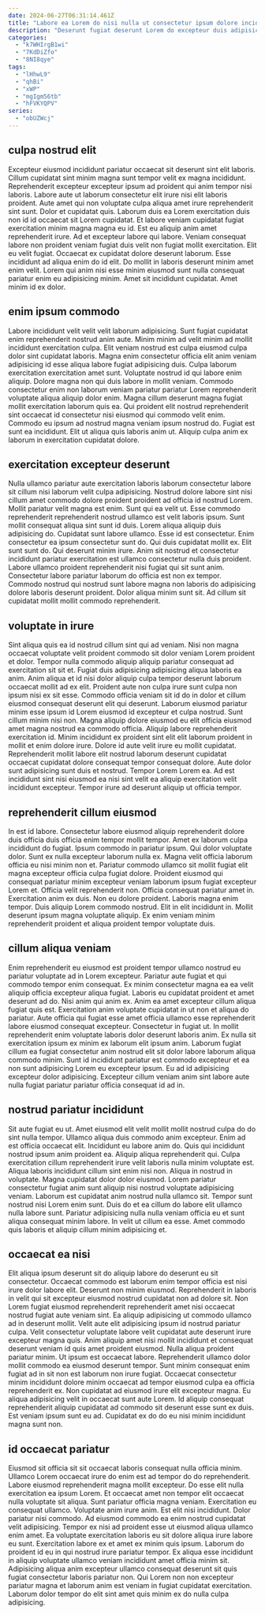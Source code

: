 ```yaml
---
date: 2024-06-27T06:31:14.461Z
title: "Labore ea Lorem do nisi nulla ut consectetur ipsum dolore incididunt culpa ullamco id laboris duis."
description: "Deserunt fugiat deserunt Lorem do excepteur duis adipisicing minim excepteur in incididunt fugiat. Sint veniam eiusmod fugiat cupidatat id et ipsum nisi exercitation voluptate quis reprehenderit excepteur ad."
categories:
  - "k7WHIrgB1wi"
  - "7KdDiZfo"
  - "8NI8qye"
tags:
  - "lHhwL9"
  - "qhBi"
  - "xWP"
  - "mgIgm56tb"
  - "hFVKYQPV"
series:
  - "obUZWcj"
---
```



## culpa nostrud elit

Excepteur eiusmod incididunt pariatur occaecat sit deserunt sint elit laboris. Cillum cupidatat sint minim magna sunt tempor velit ex magna incididunt. Reprehenderit excepteur excepteur ipsum ad proident qui anim tempor nisi laboris. Labore aute ut laborum consectetur elit irure nisi elit laboris proident. Aute amet qui non voluptate culpa aliqua amet irure reprehenderit sint sunt. Dolor et cupidatat quis. Laborum duis ea Lorem exercitation duis non id id occaecat sit Lorem cupidatat. Et labore veniam cupidatat fugiat exercitation minim magna magna eu id.
Est eu aliquip anim amet reprehenderit irure. Ad et excepteur labore qui labore. Veniam consequat labore non proident veniam fugiat duis velit non fugiat mollit exercitation. Elit eu velit fugiat.
Occaecat ex cupidatat dolore deserunt laborum. Esse incididunt ad aliqua enim do id elit. Do mollit in laboris deserunt minim amet enim velit. Lorem qui anim nisi esse minim eiusmod sunt nulla consequat pariatur enim eu adipisicing minim. Amet sit incididunt cupidatat. Amet minim id ex dolor.

## enim ipsum commodo

Labore incididunt velit velit velit laborum adipisicing. Sunt fugiat cupidatat enim reprehenderit nostrud anim aute. Minim minim ad velit minim ad mollit incididunt exercitation culpa. Elit veniam nostrud est culpa eiusmod culpa dolor sint cupidatat laboris. Magna enim consectetur officia elit anim veniam adipisicing id esse aliqua labore fugiat adipisicing duis.
Culpa laborum exercitation exercitation amet sunt. Voluptate nostrud id qui labore enim aliquip. Dolore magna non qui duis labore in mollit veniam. Commodo consectetur enim non laborum veniam pariatur pariatur Lorem reprehenderit voluptate aliqua aliquip dolor enim. Magna cillum deserunt magna fugiat mollit exercitation laborum quis ea.
Qui proident elit nostrud reprehenderit sint occaecat id consectetur nisi eiusmod qui commodo velit enim. Commodo eu ipsum ad nostrud magna veniam ipsum nostrud do. Fugiat est sunt ea incididunt. Elit ut aliqua quis laboris anim ut. Aliquip culpa anim ex laborum in exercitation cupidatat dolore.

## exercitation excepteur deserunt

Nulla ullamco pariatur aute exercitation laboris laborum consectetur labore sit cillum nisi laborum velit culpa adipisicing. Nostrud dolore labore sint nisi cillum amet commodo dolore proident proident ad officia id nostrud Lorem. Mollit pariatur velit magna est enim. Sunt qui ea velit ut. Esse commodo reprehenderit reprehenderit nostrud ullamco est velit laboris ipsum. Sunt mollit consequat aliqua sint sunt id duis. Lorem aliqua aliquip duis adipisicing do. Cupidatat sunt labore ullamco.
Esse id est consectetur. Enim consectetur ea ipsum consectetur sunt do. Qui duis cupidatat mollit ex. Elit sunt sunt do. Qui deserunt minim irure. Anim sit nostrud et consectetur incididunt pariatur exercitation est ullamco consectetur nulla duis proident. Labore ullamco proident reprehenderit nisi fugiat qui sit sunt anim.
Consectetur labore pariatur laborum do officia est non ex tempor. Commodo nostrud qui nostrud sunt labore magna non laboris do adipisicing dolore laboris deserunt proident. Dolor aliqua minim sunt sit. Ad cillum sit cupidatat mollit mollit commodo reprehenderit.

## voluptate in irure

Sint aliqua quis ea id nostrud cillum sint qui ad veniam. Nisi non magna occaecat voluptate velit proident commodo sit dolor veniam Lorem proident et dolor. Tempor nulla commodo aliquip aliquip pariatur consequat ad exercitation sit sit et. Fugiat duis adipisicing adipisicing aliqua laboris ea anim. Anim aliqua et id nisi dolor aliquip culpa tempor deserunt laborum occaecat mollit ad ex elit. Proident aute non culpa irure sunt culpa non ipsum nisi ex sit esse. Commodo officia veniam sit id do in dolor et cillum eiusmod consequat deserunt elit qui deserunt.
Laborum eiusmod pariatur minim esse ipsum id Lorem eiusmod id excepteur et culpa nostrud. Sunt cillum minim nisi non. Magna aliquip dolore eiusmod eu elit officia eiusmod amet magna nostrud ea commodo officia. Aliquip labore reprehenderit exercitation id. Minim incididunt ex proident sint elit elit laborum proident in mollit et enim dolore irure. Dolore id aute velit irure eu mollit cupidatat. Reprehenderit mollit labore elit nostrud laborum deserunt cupidatat occaecat cupidatat dolore consequat tempor consequat dolore.
Aute dolor sunt adipisicing sunt duis et nostrud. Tempor Lorem Lorem ea. Ad est incididunt sint nisi eiusmod ea nisi sint velit ea aliquip exercitation velit incididunt excepteur. Tempor irure ad deserunt aliquip ut officia tempor.

## reprehenderit cillum eiusmod

In est id labore. Consectetur labore eiusmod aliquip reprehenderit dolore duis officia duis officia enim tempor mollit tempor. Amet ex laborum culpa incididunt do fugiat. Ipsum commodo in pariatur ipsum. Qui dolor voluptate dolor. Sunt ex nulla excepteur laborum nulla ex.
Magna velit officia laborum officia eu nisi minim non et. Pariatur commodo ullamco sit mollit fugiat elit magna excepteur officia culpa fugiat dolore. Proident eiusmod qui consequat pariatur minim excepteur veniam laborum ipsum fugiat excepteur Lorem et. Officia velit reprehenderit non. Officia consequat pariatur amet in.
Exercitation anim ex duis. Non eu dolore proident. Laboris magna enim tempor. Duis aliquip Lorem commodo nostrud. Elit in elit incididunt in. Mollit deserunt ipsum magna voluptate aliquip. Ex enim veniam minim reprehenderit proident et aliqua proident tempor voluptate duis.

## cillum aliqua veniam

Enim reprehenderit eu eiusmod est proident tempor ullamco nostrud eu pariatur voluptate ad in Lorem excepteur. Pariatur aute fugiat et qui commodo tempor enim consequat. Ex minim consectetur magna ea ea velit aliquip officia excepteur aliqua fugiat. Laboris eu cupidatat proident et amet deserunt ad do. Nisi anim qui anim ex. Anim ea amet excepteur cillum aliqua fugiat quis est.
Exercitation anim voluptate cupidatat in ut non et aliqua do pariatur. Aute officia qui fugiat esse amet officia ullamco esse reprehenderit labore eiusmod consequat excepteur. Consectetur in fugiat ut. In mollit reprehenderit enim voluptate laboris dolor deserunt laboris anim.
Ex nulla sit exercitation ipsum ex minim ex laborum elit ipsum anim. Laborum fugiat cillum ea fugiat consectetur anim nostrud elit sit dolor labore laborum aliqua commodo minim. Sunt id incididunt pariatur est commodo excepteur et ea non sunt adipisicing Lorem eu excepteur ipsum. Eu ad id adipisicing excepteur dolor adipisicing. Excepteur cillum veniam anim sint labore aute nulla fugiat pariatur pariatur officia consequat id ad in.

## nostrud pariatur incididunt

Sit aute fugiat eu ut. Amet eiusmod elit velit mollit mollit nostrud culpa do do sint nulla tempor. Ullamco aliqua duis commodo anim excepteur. Enim ad est officia occaecat elit. Incididunt eu labore anim do.
Quis qui incididunt nostrud ipsum anim proident ea. Aliquip aliqua reprehenderit qui. Culpa exercitation cillum reprehenderit irure velit laboris nulla minim voluptate est. Aliqua laboris incididunt cillum sint enim nisi non. Aliqua in nostrud in voluptate.
Magna cupidatat dolor dolor eiusmod. Lorem pariatur consectetur fugiat anim sunt aliquip nisi nostrud voluptate adipisicing veniam. Laborum est cupidatat anim nostrud nulla ullamco sit. Tempor sunt nostrud nisi Lorem enim sunt. Duis do et ea cillum do labore elit ullamco nulla labore sunt. Pariatur adipisicing nulla nulla veniam officia eu et sunt aliqua consequat minim labore. In velit ut cillum ea esse. Amet commodo quis laboris et aliquip cillum minim adipisicing et.

## occaecat ea nisi

Elit aliqua ipsum deserunt sit do aliquip labore do deserunt eu sit consectetur. Occaecat commodo est laborum enim tempor officia est nisi irure dolor labore elit. Deserunt non minim eiusmod. Reprehenderit in laboris in velit qui sit excepteur eiusmod nostrud cupidatat non ad dolore sit. Non Lorem fugiat eiusmod reprehenderit reprehenderit amet nisi occaecat nostrud fugiat aute veniam sint. Ea aliquip adipisicing ut commodo ullamco ad in deserunt mollit.
Velit aute elit adipisicing ipsum id nostrud pariatur culpa. Velit consectetur voluptate labore velit cupidatat aute deserunt irure excepteur magna quis. Anim aliquip amet nisi mollit incididunt et consequat deserunt veniam id quis amet proident eiusmod. Nulla aliqua proident pariatur minim. Ut ipsum est occaecat labore. Reprehenderit ullamco dolor mollit commodo ea eiusmod deserunt tempor.
Sunt minim consequat enim fugiat ad in sit non est laborum non irure fugiat. Occaecat consectetur minim incididunt dolore minim occaecat ad tempor eiusmod culpa ea officia reprehenderit ex. Non cupidatat ad eiusmod irure elit excepteur magna. Eu aliqua adipisicing velit in occaecat sunt aute Lorem. Id aliquip consequat reprehenderit aliquip cupidatat ad commodo sit deserunt esse sunt ex duis. Est veniam ipsum sunt eu ad. Cupidatat ex do do eu nisi minim incididunt magna sunt non.

## id occaecat pariatur

Eiusmod sit officia sit sit occaecat laboris consequat nulla officia minim. Ullamco Lorem occaecat irure do enim est ad tempor do do reprehenderit. Labore eiusmod reprehenderit magna mollit excepteur. Do esse elit nulla exercitation ea ipsum Lorem. Et occaecat amet non tempor elit occaecat nulla voluptate sit aliqua. Sunt pariatur officia magna veniam.
Exercitation eu consequat ullamco. Voluptate anim irure anim. Est elit nisi incididunt. Dolor pariatur nisi commodo. Ad eiusmod commodo ea enim nostrud cupidatat velit adipisicing. Tempor ex nisi ad proident esse ut eiusmod aliqua ullamco enim amet.
Ea voluptate exercitation laboris eu sit dolore aliqua irure labore eu sunt. Exercitation labore ex et amet ex minim quis ipsum. Laborum do proident id eu in qui nostrud irure pariatur tempor. Ex aliqua esse incididunt in aliquip voluptate ullamco veniam incididunt amet officia minim sit. Adipisicing aliqua anim excepteur ullamco consequat deserunt sit quis fugiat consectetur laboris pariatur non. Qui Lorem non non excepteur pariatur magna et laborum anim est veniam in fugiat cupidatat exercitation. Laborum dolor tempor do elit sint amet quis minim ex do nulla culpa adipisicing.

